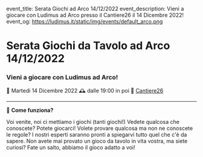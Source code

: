 event_title: Serata Giochi ad Arco 14/12/2022
event_description: Vieni a giocare con Ludimus ad Arco presso il Cantiere26 il 14 Dicembre 2022!
event_og: https://ludimus.it/static/img/events/default_arco.png

# Serata Giochi da Tavolo ad Arco 14/12/2022

### Vieni a giocare con Ludimus ad Arco!

📅 Martedi 14 Dicembre 2022
🕰 dalle 19:00 in poi
📍 [Cantiere26](https://g.page/Cantiere26?share)

---

🎲 **Come funziona?**

Voi venite, noi ci mettiamo i giochi (tanti giochi!)
Vedete qualcosa che conoscete? Potete giocarci!
Volete provare qualcosa ma non ne conoscete le regole? I nostri esperti saranno pronti a spiegarvi tutto quel che c'è da sapere.
Non avete mai provato un gioco da tavolo in vita vostra, ma siete curiosi? Fate un salto, abbiamo il gioco adatto a voi!
